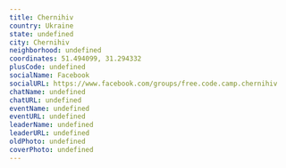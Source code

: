 ```yaml
---
title: Chernihiv
country: Ukraine
state: undefined
city: Chernihiv
neighborhood: undefined
coordinates: 51.494099, 31.294332
plusCode: undefined
socialName: Facebook
socialURL: https://www.facebook.com/groups/free.code.camp.chernihiv
chatName: undefined
chatURL: undefined
eventName: undefined
eventURL: undefined
leaderName: undefined
leaderURL: undefined
oldPhoto: undefined
coverPhoto: undefined
---
```

